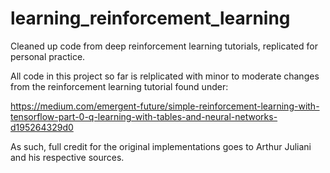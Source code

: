 # learning_reinforcement_learning
Cleaned up code from deep reinforcement learning tutorials, replicated for personal practice.

All code in this project so far is relplicated with minor to moderate changes from the reinforcement learning tutorial found under: 

https://medium.com/emergent-future/simple-reinforcement-learning-with-tensorflow-part-0-q-learning-with-tables-and-neural-networks-d195264329d0

As such, full credit for the original implementations goes to Arthur Juliani and his respective sources.
